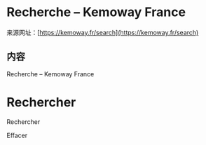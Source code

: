 # Recherche – Kemoway France

来源网址：[https://kemoway.fr/search](https://kemoway.fr/search)

## 内容

<link rel="stylesheet" href="/assets/css/markdown.css">

Recherche – Kemoway France

# Rechercher

Rechercher

Effacer
